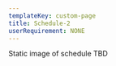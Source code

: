 ```yaml
---
templateKey: custom-page
title: Schedule-2
userRequirement: NONE
---
```

Static image of schedule TBD